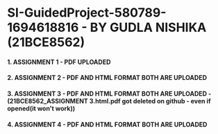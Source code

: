 # SI-GuidedProject-580789-1694618816 - BY GUDLA NISHIKA (21BCE8562)
#### 1. ASSIGNMENT 1 - PDF UPLOADED
#### 2. ASSIGNMENT 2 - PDF AND HTML FORMAT BOTH ARE UPLOADED
#### 3. ASSIGNMENT 3 - PDF AND HTML FORMAT BOTH ARE UPLOADED - (21BCE8562_ASSIGNMENT 3.html.pdf got deleted on github - even if opened(it won't work))
#### 4. ASSIGNMENT 4 - PDF AND HTML FORMAT BOTH ARE UPLOADED 

